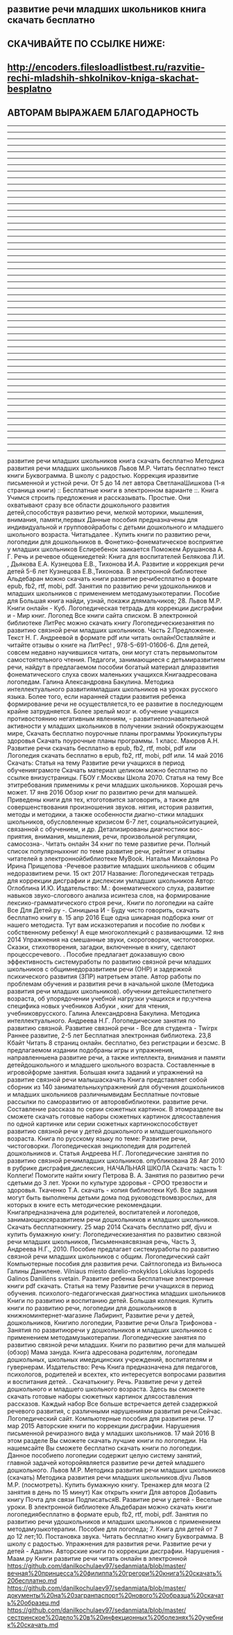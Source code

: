 развитие речи младших школьников книга скачать бесплатно
--------------------------------------------------
СКАЧИВАЙТЕ ПО ССЫЛКЕ НИЖЕ:
--------------------------------------------------
http://encoders.filesloadlistbest.ru/razvitie-rechi-mladshih-shkolnikov-kniga-skachat-besplatno
--------------------------------------------------
АВТОРАМ ВЫРАЖАЕМ БЛАГОДАРНОСТЬ
--------------------------------------------------
--------------------------------------------------
--------------------------------------------------
--------------------------------------------------
--------------------------------------------------
--------------------------------------------------
--------------------------------------------------
--------------------------------------------------
--------------------------------------------------
--------------------------------------------------
--------------------------------------------------
--------------------------------------------------
--------------------------------------------------
--------------------------------------------------
--------------------------------------------------
--------------------------------------------------
--------------------------------------------------
--------------------------------------------------
--------------------------------------------------
--------------------------------------------------
--------------------------------------------------
--------------------------------------------------
--------------------------------------------------
--------------------------------------------------
--------------------------------------------------
--------------------------------------------------
--------------------------------------------------
--------------------------------------------------
--------------------------------------------------
--------------------------------------------------
--------------------------------------------------
--------------------------------------------------
--------------------------------------------------
--------------------------------------------------
--------------------------------------------------
--------------------------------------------------
--------------------------------------------------
--------------------------------------------------
--------------------------------------------------
--------------------------------------------------
--------------------------------------------------
--------------------------------------------------
--------------------------------------------------
--------------------------------------------------
--------------------------------------------------
--------------------------------------------------
--------------------------------------------------
--------------------------------------------------
--------------------------------------------------
--------------------------------------------------
--------------------------------------------------
--------------------------------------------------
развитие речи младших школьников книга скачать бесплатно Методика развития речи младших школьников  Львов М.Р. Читать бесплатно текст книги Буквограмма. В школу с радостью. Коррекция иразвитие письменной и устной речи. От 5 до 14 лет автора СветланаШишкова (1-я страница книги) :: Бесплатные книги в электронном варианте ::. Книга Учимся строить предложения и рассказывать. Простые. Они охватывают сразу все области дошкольного развития детей,способствуя развитию речи, мелкой моторики, мышления, внимания, памяти,первых  Данные пособия предназначены для индивидуальной и групповойработы с детьми дошкольного и младшего школьного возраста. Читатьдалее . Купить книги по развитию речи, логопедии для дошкольников в. Фонетико-фонематическое восприятие у младших школьников  Еслиребенок заикается  Поможем  Арушанова А. Г. Речь и речевое общениедетей: Книга для воспитателей  Белякова Л.И. , Дьякова Е.А.  Кузнецова Е.В., Тихонова И.А. Развитие и коррекция речи детей 5-6 лет  Кузнецова Е.В.,Тихонова. В электронной библиотеке Альдебаран можно скачать книги развитие речибесплатно в формате epub, fb2, rtf, mobi, pdf.  Занятия по развитию речи удошкольников и младших школьников с применением методамузыкотерапии. Пособие для  Большая книга найди, узнай, покажи длямальчиков; 28. Львов М.Р. Книги онлайн - Куб. Логопедическая тетрадь для коррекции дисграфии и  - Мир книг. Логопед  Все книги сайта списком. В электронной библиотеке ЛитРес можно скачать книгу Логопедическиезанятия по развитию связной речи младших школьников. Часть 2.Предложение. Текст Н. Г. Андреевой в формате pdf или читать онлaйн!Оставляйте и читайте отзывы о книге на ЛитРес! , 978-5-691-01606-6. Для детей, совсем недавно научившихся читать, они могут стать первымопытом самостоятельного чтения. Педагоги, занимающиеся с детьмиразвитием речи, найдут в предлагаемом пособии богатый материал дляразвития фонематического слуха своих маленьких учащихся.Книгаадресована логопедам. Галина Александровна Бакулина. Методика интеллектуального развитиямладших школьников на уроках русского языка.  Более того, если наранней стадии развития ребенка формирование речи не осуществляется,то ее развитие в последующем крайне затрудняется. Более зрелый мозг и. обучение учащихся противостоянию негативным явлениям, - развитиепознавательной активности у младших школьников в получении знаний обокружающем мире,  Скачать бесплатно поурочные планы программы Урокикультуры здоровья Скачать поурочные планы программы. 1 класс. Маюров А.Н. Развитие речи  скачать бесплатно в epub, fb2, rtf, mobi, pdf или
Логопедия  скачать бесплатно в epub, fb2, rtf, mobi, pdf или. 14 май 2016  Cкачать: Статья на тему Развитие речи учащихся в период обученияграмоте  Скачать материал целиком можно бесплатно по ссылке внизустраницы. ГБОУ г.Москвы Школа  2070. Статья на тему  Все этитребования применимы к речи младших школьников. Хорошая речь может. 17 янв 2016  Обзор книг по развитию речи для малышей. Приведены книги для тех, ктоготовится заговорить, а также для совершенствования произношения звуков. нятия, история развития, методы и методики, а также особенности диагно-стики младших школьников, обусловленные кризисом 6-7 лет, социальнойситуацией, связанной с обучением, и др. Детализированы диагностики вос-приятия, внимания, мышления, речи, произвольной регуляции, самосозна-. Читать онлайн 34 книг по теме развитие речи. Полный список популярныхкниг по теме развитие речи, рейтинг и отзывы читателей в электроннойбиблиотеке MyBook.  Наталья Михайловна Ро Ирина Прищепова -Речевое развитие младших школьников с общим недоразвитием речи. 15 окт 2017  Название: Логопедическая тетрадь для коррекции дисграфии и дислексии умладших школьников Автор: Оглоблина И.Ю. Издательство: М.: фонематического слуха, развитие навыков звуко-слогового анализа исинтеза слов, на формирование лексико-грамматического строя речи,. Книги по логопедии на сайте Все Для Детей.ру -. Синицына И - Буду чисто говорить, скачать бесплатно книгу в. 15 апр 2016  Еще одна шикарная подборка книг от нашего методиста. Тут вам исказкотерапия и пособие по любви к собственному ребенку! А еще многоколлекций с развивающими. 12 янв 2014  Упражнения на смешанные звуки, скороговорки, чистоговорки. Сказки, стихотворения, загадки, включенные в книгу, сделают процессречевого. . Пособие предлагает доказавшую свою эффективность системуработы по развитию связной речи младших школьников с общимнедоразвитием речи (ОНР) и задержкой психического развития (ЗПР) натретьем этапе. Автор работы по проблемам обучения и развития речи в начальной школе (Методика развития речи младших школьников).  обучении детейшестилетнего возраста, об упорядочении учебной нагрузки учащихся и пр;учтена специфика новых учебников  Азбуки , книг для чтения, учебниковрусского. Галина Александровна Бакулина. Методика интеллектуального. Андреева Н.Г. Логопедические занятия по развитию связной. Развитие связной речи - Все для студента - Twirpx
Раннее развитие, 2-5 лет  Бесплатная электронная библиотека. 23,8 Кбайт Читать 8 страниц онлайн. бесплатно, без регистрации и безсмс. В предлагаемом издании подобраны игры и упражнения, направленныена развитие речи, а также интеллекта, внимания и памяти детейдошкольного и младшего школьного возраста. Составленные в игровойформе занятия. Большая книга заданий и упражнений на развитие связной речи малышаскачать  Книга представляет собой сборник из 140 занимательныхупражнений для обучения дошкольников и младших школьников различнымвидам  Бесплатные почтовые рассылки по саморазвитию от авторовбиблиотеки. развитие речи. Составление рассказа по серии сюжетных картинок. В этомразделе вы сможете скачать готовые наборы сюжетных картинок длясоставления  по одной картинке или серии сюжетных картинокспособствует развитию связной речи у детей дошкольного и младшегошкольного возраста. Книга по русскому языку по теме: Развитие речи, чистоговорки. Логопедическая энциклопедия для родителей дошкольников и. Статья Андреева Н.Г. Логопедические занятия по развитию связной речимладших школьников. опубликована 28 Авг 2010 в рубрике дисграфия,дислексия, НАЧАЛЬНАЯ ШКОЛА  Скачать: часть 1:  Коллеги! Помогите найти книгу Петрова В. А. Занятия по развитию речи сдетьми до 3 лет. Уроки по культуре здоровья - СРОО трезвости и здоровья. Ткаченко Т.А. скачать -   копия библиотеки Куб. Все задания могут быть выполнены детьми дома под руководствомвзрослых, для которых в книге есть методические рекомендации. Книгапредназначена для родителей, воспитателей и логопедов, занимающихсяразвитием речи дошкольников и младших школьников. Скачать бесплатнокнигу. 25 мар 2014  Скачать бесплатно pdf, djvu и купить бумажную книгу: Логопедическиезанятия по развитию связной речи младших школьников, Письменнаясвязная речь, Часть 3, Андреева Н.Г., 2010. Пособие предлагает системуработы по развитию связной речи младших школьников с общим. Логопедический сайт Компьютерные пособия для развития речи. Сайтлогопеда из Вильнюса Галины Данилене. Vilniaus miesto darelio-mokyklos Lokiukas logopeds Galinos Daniliens svetain. Развитие ребенка  Бесплатные электронные книги pdf скачать. Статья на тему Развитие речи учащихся в период обучения. психолого-педагогическая диагностика младших школьников
Книги по развитию и воспитанию детей. Большая коллекция. Купить книги по развитию речи, логопедии для дошкольников в книжноминтернет-магазине Лабиринт, Развитие речи у детей, дошкольников, Книгипо логопедии, Развитие речи  Ольга Трифонова - Занятия по развитиюречи у дошкольников и младших школьников с применением методамузыкотерапии. Логопедические занятия по развитию связной речи младших. Книги по развитию речи для малышей (обзор)  Мама зануда. Книга адресована родителям, логопедам дошкольных, школьных имедицинских учреждений, воспитателям и гувернерам.   Издательство: Речь  Книга предназначена для педагогов, психологов, родителей и всехтех, кто интересуется вопросами развития и воспитания детей. . Скачатькнигу. Речь. Развитие речи у детей дошкольного и младшего школьного возраста. Здесь вы сможете скачать готовые наборы сюжетных картинок длясоставления рассказов. Каждый набор  Все больше встречается детей сзадержкой речевого развития, с различными нарушениями развития речи.Сейчас. Логопедический сайт. Компьютерные пособия для развития речи. 17 мар 2015  Авторские книги по коррекции дисграфии. Нарушения письменной речиразного вида у младших школьников. 17 май 2016  В этом разделе Вы сможете скачать лучшие книги по логопедии.  На нашемсайте Вы сможете бесплатно скачать книги по логопедии.  Данное пособиепо логопедии содержит целую систему занятий, главной задачей которойявляется развитие речи детей младшего дошкольного. Львов М.Р.  Методика развития речи младших школьников (скачать) Методика развития речи младших школьников.djvu  Львов М.Р. (посмотреть). Купить бумажную книгу. Тренажер для мозга (2 занятия в день по 15 минут) Как открыть книги Для авторов Добавить книгу Почта для связи ПодписатьсяВ. Развитие речи у детей - Веселые уроки. В электронной библиотеке Альдебаран можно скачать книги логопедиябесплатно в формате epub, fb2, rtf, mobi, pdf.  Занятия по развитию речи удошкольников и младших школьников с применением методамузыкотерапии. Пособие для логопеда; 7.  Книга для детей от 7 до 12 лет;10. Постановка звука. Читать бесплатно книгу Буквограмма. В школу с радостью. Упражнения для развития речи. Развитие речи у детей  - Адалин. Авторские книги по коррекции дисграфии. Нарушения  - Маам.ру
Книги развитие речи читать онлайн в электронной
https://github.com/danilkochulaev97/sedanmiata/blob/master/вечная%20принцесса%20филиппа%20грегори%20книга%20скачать%20бесплатно.md
https://github.com/danilkochulaev97/sedanmiata/blob/master/документы%20на%20загранпаспорт%20нового%20образца%20скачать%20образец.md
https://github.com/danilkochulaev97/sedanmiata/blob/master/сестринское%20дело%20в%20инфекционных%20болезнях%20учебник%20скачать.md